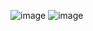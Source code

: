 ![image](https://github.com/user-attachments/assets/c4ba4cc4-ddc7-4806-8c1d-9516f601aff2)
![image](https://github.com/user-attachments/assets/7b70ab12-a446-4dcf-aa61-ff767164b0b7)
